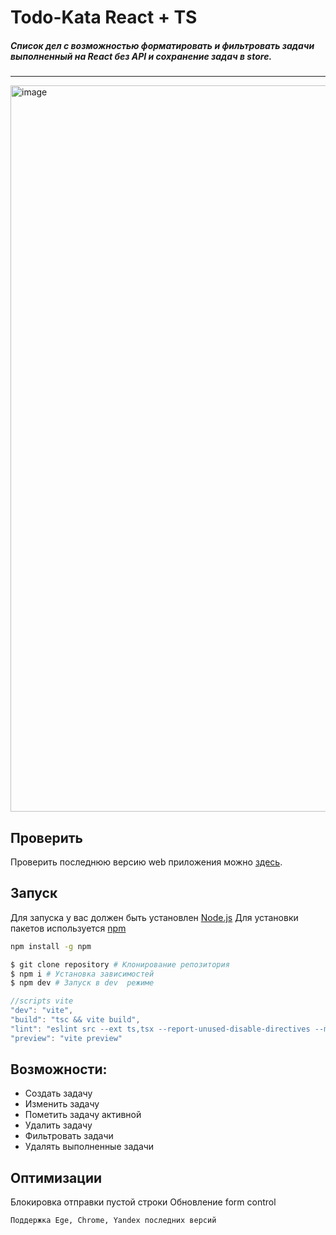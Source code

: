 # Todo-Kata React + TS
##### Cписок дел c возможностью форматировать и фильтровать задачи выполненный на React без API и сохранение задач в store.

---

<img width="1162" alt="image" src="https://github.com/Binatik/images/assets/47430210/c5db9199-701a-4993-b111-7d40e8fa315a">

## Проверить
Проверить последнюю версию web приложения можно [здесь](https://react-todo-kata.netlify.app/).

## Запуск

Для запуска у вас должен быть установлен [Node.js](http://nodejs.org)
Для установки пакетов используется [npm](https://www.npmjs.com)

```bash
npm install -g npm
```

```bash
$ git clone repository # Клонирование репозитория
$ npm i # Установка зависимостей
$ npm dev # Запуск в dev  режиме
```

```js
//scripts vite
"dev": "vite",
"build": "tsc && vite build",
"lint": "eslint src --ext ts,tsx --report-unused-disable-directives --max-warnings 0",
"preview": "vite preview"
```

## Возможности:

-   Cоздать задачу
-   Изменить задачу
-   Пометить задачу активной
-   Удалить задачу
-   Фильтровать задачи
-   Удалять выполненные задачи

## Оптимизации

Блокировка отправки пустой строки
Обновление form control

``Поддержка Ege, Chrome, Yandex последних версий``